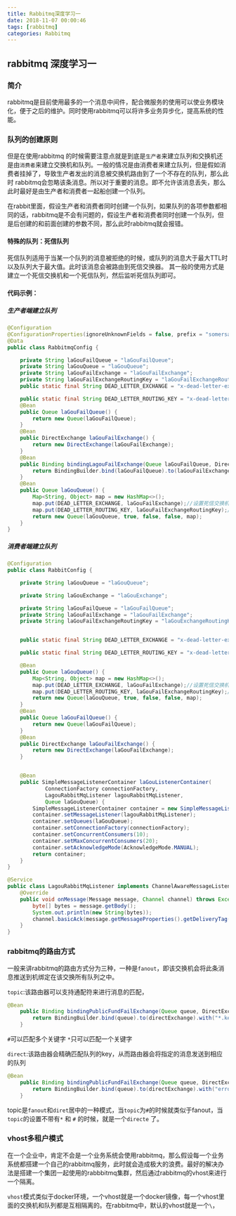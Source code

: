 ```yaml
---
title: Rabbitmq深度学习一
date: 2018-11-07 00:00:46
tags: [rabbitmq]
categories: Rabbitmq
---
```

## rabbitmq 深度学习一
### 简介
rabbitmq是目前使用最多的一个消息中间件，配合微服务的使用可以使业务模块化，便于之后的维护。同时使用rabbitmq可以将许多业务异步化，提高系统的性能。

### 队列的创建原则
但是在使用rabbitmq 的时候需要注意点就是到底是`生产者`来建立队列和交换机还是由`消费者`来建立交换机和队列。一般的情况是由消费者来建立队列，但是假如消费者挂掉了，导致生产者发出的消息被交换机路由到了一个不存在的队列，那么此时 rabbitmq会忽略该条消息。所以对于重要的消息。即不允许该消息丢失，那么此时最好是由生产者和消费者一起船创建一个队列。

在rabbit里面，假设生产者和消费者同时创建一个队列，如果队列的各项参数都相同的话，rabbitmq是不会有问题的，假设生产者和消费者同时创建一个队列，但是后创建的和前面创建的参数不同，那么此时rabbitmq就会报错。

#### 特殊的队列：死信队列
死信队列适用于当某一个队列的消息被拒绝的时候，或队列的消息大于最大TTL时以及队列大于最大值。此时该消息会被路由到死信交换器。
其一般的使用方式是建立一个死信交换机和一个死信队列，然后监听死信队列即可。

#### 代码示例：

##### 生产者端建立队列
```java
@Configuration
@ConfigurationProperties(ignoreUnknownFields = false, prefix = "somersames.rabbitmq")
@Data
public class RabbitmqConfig {

    private String laGouFailQueue = "laGouFailQueue";
    private String laGouQueue = "laGouQueue";
    private String laGouFailExchange = "laGouFailExchange";
    private String laGouFailExchangeRoutingKey = "laGouFailExchangeRoutingKey";
    public static final String DEAD_LETTER_EXCHANGE = "x-dead-letter-exchange";

    public static final String DEAD_LETTER_ROUTING_KEY = "x-dead-letter-routing-key";
    @Bean
    public Queue laGouFailQueue() {
        return new Queue(laGouFailQueue);
    }
    @Bean
    public DirectExchange laGouFailExchange() {
        return new DirectExchange(laGouFailExchange);
    }
    @Bean
    public Binding bindingLagouFailExchange(Queue laGouFailQueue, DirectExchange laGouFailExchange) {
        return BindingBuilder.bind(laGouFailQueue).to(laGouFailExchange).with(laGouFailExchangeRoutingKey);
    }
    @Bean
    public Queue laGouQueue() {
        Map<String, Object> map = new HashMap<>();
        map.put(DEAD_LETTER_EXCHANGE, laGouFailExchange);//设置死信交换机
        map.put(DEAD_LETTER_ROUTING_KEY, laGouFailExchangeRoutingKey);//设置死信routingKey
        return new Queue(laGouQueue, true, false, false, map);
    }
}

```

##### 消费者端建立队列
```java
@Configuration
public class RabbitConfig {

    private String laGouQueue = "laGouQueue";

    private String laGouExchange = "laGouExchange";

    private String laGouFailQueue = "laGouFailQueue";
    private String laGouFailExchange = "laGouFailExchange";
    private String laGouFailExchangeRoutingKey = "laGouExchangeRoutingKey";


    public static final String DEAD_LETTER_EXCHANGE = "x-dead-letter-exchange";

    public static final String DEAD_LETTER_ROUTING_KEY = "x-dead-letter-routing-key";

    @Bean
    public Queue laGouQueue() {
        Map<String, Object> map = new HashMap<>();
        map.put(DEAD_LETTER_EXCHANGE, laGouFailExchange);//设置死信交换机
        map.put(DEAD_LETTER_ROUTING_KEY, laGouFailExchangeRoutingKey);//设置死信routingKey
        return new Queue(laGouQueue, true, false, false, map);
    }
    @Bean
    public Queue laGouFailQueue() {
        return new Queue(laGouFailQueue);
    }
    @Bean
    public DirectExchange laGouFailExchange() {
        return new DirectExchange(laGouFailExchange);
    }


    @Bean
    public SimpleMessageListenerContainer laGouListenerContainer(
            ConnectionFactory connectionFactory,
            LagouRabbitMqListener lagouRabbitMqListener,
            Queue laGouQueue) {
        SimpleMessageListenerContainer container = new SimpleMessageListenerContainer();
        container.setMessageListener(lagouRabbitMqListener);
        container.setQueues(laGouQueue);
        container.setConnectionFactory(connectionFactory);
        container.setConcurrentConsumers(10);
        container.setMaxConcurrentConsumers(20);
        container.setAcknowledgeMode(AcknowledgeMode.MANUAL);
        return container;
    }
}

@Service
public class LagouRabbitMqListener implements ChannelAwareMessageListener {
    @Override
    public void onMessage(Message message, Channel channel) throws Exception {
        byte[] bytes = message.getBody();
        System.out.println(new String(bytes));
        channel.basicAck(message.getMessageProperties().getDeliveryTag(),false);
    }
}

```

### rabbitmq的路由方式
一般来讲rabbitmq的路由方式分为三种，一种是`fanout`，即该交换机会将此条消息推送到机绑定在该交换所有队列之中。

`topic`:该路由器可以支持通配符来进行消息的匹配，
```java
@Bean
    public Binding bindingPublicFundFailExchange(Queue queue, DirectExchange directExchange) {
        return BindingBuilder.bind(queue).to(directExchange).with("*.key");
    }
```
`#`可以匹配多个关键字
`*`只可以匹配一个关键字

`direct`:该路由器会精确匹配队列的key，从而路由器会将指定的消息发送到相应的队列
```java
@Bean
    public Binding bindingPublicFundFailExchange(Queue queue, DirectExchange directExchange) {
        return BindingBuilder.bind(queue).to(directExchange).with("error.key");
    }
```

topic是`fanout`和`diret`居中的一种模式，当`topic`为`#`的时候就类似于fanout，当`topic`的设置不带有`*` 和 `#` 的时候，就是一个`directe` 了。


### vhost多租户模式
在一个企业中，肯定不会是一个业务系统会使用rabbitmq，那么假设每一个业务系统都搭建一个自己的rabbitmq服务，此时就会造成极大的浪费。最好的解决办法是搭建一个集团一起使用的rabbbitmq集群，然后通过rabbitmq的vhost来进行一个隔离。

`vhost`模式类似于docker环境，一个vhost就是一个docker镜像，每一个vhost里面的交换机和队列都是互相隔离的。在rabbitmq中，默认的vhost就是一个`\`，
